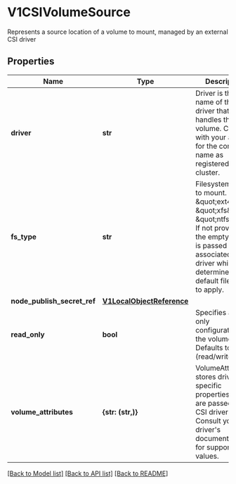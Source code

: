 # V1CSIVolumeSource

Represents a source location of a volume to mount, managed by an external CSI driver

## Properties
Name | Type | Description | Notes
------------ | ------------- | ------------- | -------------
**driver** | **str** | Driver is the name of the CSI driver that handles this volume. Consult with your admin for the correct name as registered in the cluster. | 
**fs_type** | **str** | Filesystem type to mount. Ex. \&quot;ext4\&quot;, \&quot;xfs\&quot;, \&quot;ntfs\&quot;. If not provided, the empty value is passed to the associated CSI driver which will determine the default filesystem to apply. | [optional] 
**node_publish_secret_ref** | [**V1LocalObjectReference**](V1LocalObjectReference.md) |  | [optional] 
**read_only** | **bool** | Specifies a read-only configuration for the volume. Defaults to false (read/write). | [optional] 
**volume_attributes** | **{str: (str,)}** | VolumeAttributes stores driver-specific properties that are passed to the CSI driver. Consult your driver&#39;s documentation for supported values. | [optional] 

[[Back to Model list]](../README.md#documentation-for-models) [[Back to API list]](../README.md#documentation-for-api-endpoints) [[Back to README]](../README.md)


